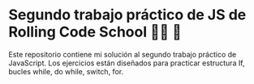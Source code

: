 # Segundo trabajo práctico de JS de Rolling Code School 👨‍💻 🚀

Este repositorio contiene mi solución al segundo trabajo práctico de JavaScript. Los ejercicios están diseñados para practicar estructura If, bucles while, do while, switch, for.
